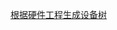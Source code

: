[根据硬件工程生成设备树](http://note.youdao.com/noteshare?id=d7e82e0abb00f9e80e1ca5d14074cb68&sub=wcp1546668936374300)